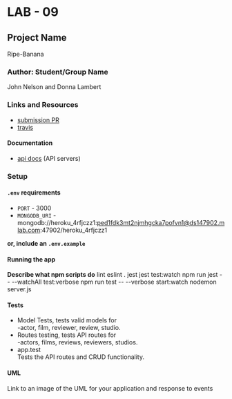 # LAB - 09

## Project Name
Ripe-Banana

### Author: Student/Group Name
John Nelson and Donna Lambert

### Links and Resources
* [submission PR](https://github.com/johnnelson-401-advanced-javascript/mongoose-is-fun/pull/3)
* [travis](https://travis-ci.com/johnnelson-401-advanced-javascript/mongoose-is-fun/builds/129196001)


#### Documentation
* [api docs](http://xyz.com) (API servers)


### Setup
#### `.env` requirements
* `PORT` - 3000
* `MONGODB_URI` - mongodb://heroku_4rfjczz1:ped1fdk3mt2njmhgcka7pofvn1@ds147902.mlab.com:47902/heroku_4rfjczz1

**or, include an `.env.example`**

#### Running the app

**Describe what npm scripts do**
 lint
    eslint .
  jest
    jest
  test:watch
    npm run jest -- --watchAll
  test:verbose
    npm run test -- --verbose
  start:watch
    nodemon server.js
  
#### Tests
* Model Tests, tests valid models for  
	-actor, film, reviewer, review, studio.
* Routes testing, tests API routes for  
  -actors, films, reviews, reviewers, studios. 
* app.test  
  Tests the API routes and CRUD functionality.

#### UML
Link to an image of the UML for your application and response to events

